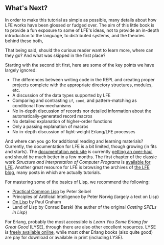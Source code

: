 ## What's Next?

In order to make this tutorial as simple as possible, many details about how LFE works have been glossed or fudged over. The aim of this little book is to provide a fun exposure to some of LFE's ideas, not to provide an in-depth introduction to the language, to distributed systems, and the theories behind these both, 

That being said, should the curious reader want to learn more, where can they go? And what was skipped in the first place?

Starting with the second bit first, here are some of the key points we have largely ignored:

* The differences between writing code in the REPL and creating proper projects complete with the appropriate directory structures, modules, etc.
* A discussion of the data types supported by LFE
* Comparing and contrasting ``if``, ``cond``, and pattern-matching as conditional flow mechanisms
* No in-depth discussion of records nor detailed information about the automatically-generated record macros
* No detailed explanation of higher-order functions
* Only a passing explanation of macros
* No in-depth discussion of light-weight Erlang/LFE processes

And where can you go for additional reading and learning materials? Currently, the documentation for LFE is a bit limited, though growing (in fits and starts). The [documentation web site](http://docs.lfe.io/) is currently [getting an over-haul](https://github.com/lfe/docs/issues/62) and should be much better in a few months. The first chapter of the classic work *Structure and Interpretation of Computer Programs* is [available for LFE](https://www.gitbook.com/book/lfe/sicp/details). Another great resource for LFE is browsing the archives of [the LFE blog](http://blog.lfe.io/), many posts in which are actually tutorials.

For mastering some of the basics of Lisp, we recommend the following:

* [Practical Common Lisp](http://www.gigamonkeys.com/book/) by Peter Seibel
* Principles of Artificial Intelligence by Peter Norvig (largely a text on Lisp)
* [On Lisp](http://www.paulgraham.com/onlisp.html) by Paul Graham
* Land of Lisp by Conrad Barski (the auther of the original *Casting SPELs in Lisp*)

For Erlang, probably the most accessible is *Learn You Some Erlang for Great Good* (LYSE), through there are also other excellent resources. LYSE is [freely available online](http://learnyousomeerlang.com/), while most other Erlang books (also quite good) are pay for download or available in print (including LYSE).